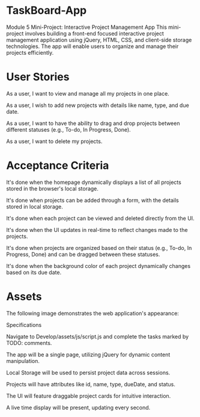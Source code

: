 # TaskBoard-App
Module 5 Mini-Project: Interactive Project Management App
This mini-project involves building a front-end focused interactive project management application using jQuery, HTML, CSS, and client-side storage technologies. The app will enable users to organize and manage their projects efficiently.

# User Stories


As a user, I want to view and manage all my projects in one place.


As a user, I wish to add new projects with details like name, type, and due date.


As a user, I want to have the ability to drag and drop projects between different statuses (e.g., To-do, In Progress, Done).


As a user, I want to delete my projects.



# Acceptance Criteria


It's done when the homepage dynamically displays a list of all projects stored in the browser's local storage.


It's done when projects can be added through a form, with the details stored in local storage.


It's done when each project can be viewed and deleted directly from the UI.


It's done when the UI updates in real-time to reflect changes made to the projects.


It's done when projects are organized based on their status (e.g., To-do, In Progress, Done) and can be dragged between these statuses.


It's done when the background color of each project dynamically changes based on its due date.



# Assets
The following image demonstrates the web application's appearance:


Specifications


Navigate to Develop/assets/js/script.js and complete the tasks marked by TODO: comments.


The app will be a single page, utilizing jQuery for dynamic content manipulation.


Local Storage will be used to persist project data across sessions.


Projects will have attributes like id, name, type, dueDate, and status.


The UI will feature draggable project cards for intuitive interaction.


A live time display will be present, updating every second.